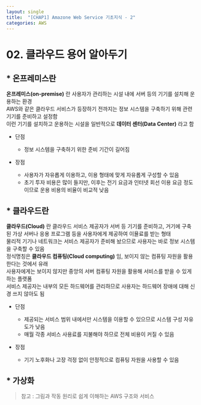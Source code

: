 ```yaml
---
layout: single
title:  "[CHAP1] Amazone Web Service 기초지식 - 2"
categories: AWS
---
```


# 02. 클라우드 용어 알아두기  

## * 온프레미스란

**온프레미스(on-premise)** 란 사용자가 관리하는 시설 내에 서버 등의 기기를 설치해 운용하는 환경  
AWS와 같은 클라우드 서비스가 등장하기 전까지는 정보 시스템을 구축하기 위해 관련 기기를 준비하고 설정함   
이런 기기를 설치하고 운용하는 시설을 일반적으로 **데이터 센터(Data Center)** 라고 함  

* 단점
  - 정보 시스템을 구축하기 위한 준비 기간이 길어짐

* 장점
  - 사용자가 자유롭게 이용하고, 이용 형태에 맞게 자유롭게 구성할 수 있음
  - 초기 투자 비용은 많이 들지만, 이후는 전기 요금과 인터넷 회선 이용 요금 정도이므로 운용 비용의 비율이 비교적 낮음


## * 클라우드란

**클라우드(Cloud)** 란 클라우드 서비스 제공자가 서버 등 기기를 준비하고, 거기에 구축된 가상 서버나 응용 프로그램 등을 사용자에게 제공하여 이욜료를 받는 형태  
물리적 기기나 네트워크는 서비스 제공자가 준비해 놨으므로 사용자는 바로 정보 시스템을 구축할 수 있음  
정식명칭은 **클라우드 컴퓨팅(Cloud computing)** 임, 보이지 않는 컴퓨팅 자원을 활용한다는 것에서 유래  
사용자에게는 보이지 않지만 중앙의 서버 컴퓨팅 자원을 활용해 서비스를 받을 수 있게 하는 플랫폼  
서비스 제공자는 내부의 모든 하드웨어를 관리하므로 사용자는 하드웨어 장애에 대해 신경 쓰지 않아도 됨  

* 단점
  - 제공되는 서비스 범위 내에서만 시스템을 이용할 수 있으므로 시스템 구성 자유도가 낮음
  - 매월 각종 서비스 사용료를 지불해야 하므로 전체 비용이 커질 수 있음

* 장점
  - 기기 노후화나 고장 걱정 없이 안정적으로 컴퓨팅 자원을 사용할 수 있음


## * 가상화



> 참고 : 그림과 작동 원리로 쉽게 이해하는 AWS 구조와 서비스